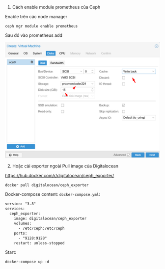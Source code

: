 1. Cách enable module prometheus của Ceph

Enable trên các node manager

    ceph mgr module enable prometheus

Sau đó vào prometheus add 

  <img src="proxmoxremotecephimages/Screenshot_46.png">

2. Hoặc cài exporter ngoài
Pull image của Digitalocean

https://hub.docker.com/r/digitalocean/ceph_exporter/

    docker pull digitalocean/ceph_exporter

Docker-compose content: ``docker-compose.yml``:

    version: "3.8"
    services:
      ceph_exporter:
        image: digitalocean/ceph_exporter
        volumes:
          - /etc/ceph:/etc/ceph
        ports:
          - "9128:9128"
        restart: unless-stopped

Start:

    docker-compose up -d